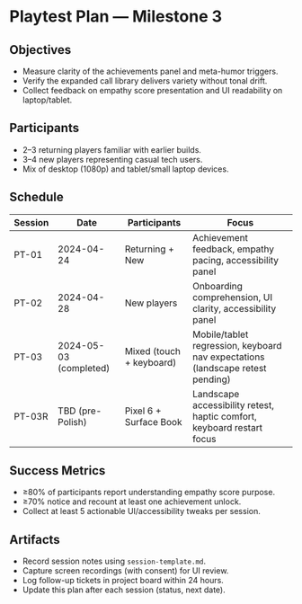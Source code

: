 # Playtest Plan — Milestone 3

## Objectives
- Measure clarity of the achievements panel and meta-humor triggers.
- Verify the expanded call library delivers variety without tonal drift.
- Collect feedback on empathy score presentation and UI readability on laptop/tablet.

## Participants
- 2–3 returning players familiar with earlier builds.
- 3–4 new players representing casual tech users.
- Mix of desktop (1080p) and tablet/small laptop devices.

## Schedule
| Session | Date | Participants | Focus |
|---------|------|--------------|-------|
| PT-01   | 2024-04-24 | Returning + New | Achievement feedback, empathy pacing, accessibility panel |
| PT-02   | 2024-04-28 | New players | Onboarding comprehension, UI clarity, accessibility panel |
| PT-03   | 2024-05-03 (completed) | Mixed (touch + keyboard) | Mobile/tablet regression, keyboard nav expectations (landscape retest pending) |
| PT-03R  | TBD (pre-Polish)       | Pixel 6 + Surface Book    | Landscape accessibility retest, haptic comfort, keyboard restart focus |

## Success Metrics
- ≥80% of participants report understanding empathy score purpose.
- ≥70% notice and recount at least one achievement unlock.
- Collect at least 5 actionable UI/accessibility tweaks per session.

## Artifacts
- Record session notes using `session-template.md`.
- Capture screen recordings (with consent) for UI review.
- Log follow-up tickets in project board within 24 hours.
- Update this plan after each session (status, next date).
